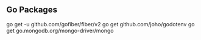 ## Go Packages

go get -u github.com/gofiber/fiber/v2
go get github.com/joho/godotenv
go get go.mongodb.org/mongo-driver/mongo
